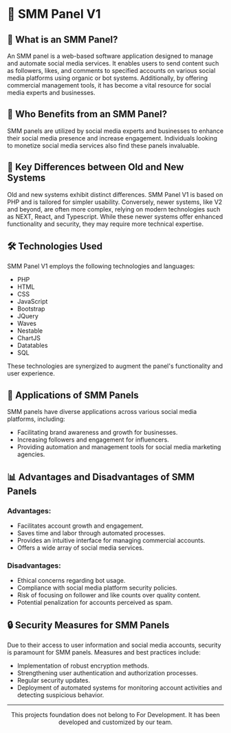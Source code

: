 # 🚀 SMM Panel V1 

## 📱 What is an SMM Panel? 

An SMM panel is a web-based software application designed to manage and automate social media services. It enables users to send content such as followers, likes, and comments to specified accounts on various social media platforms using organic or bot systems. Additionally, by offering commercial management tools, it has become a vital resource for social media experts and businesses.

## 🎯 Who Benefits from an SMM Panel? 

SMM panels are utilized by social media experts and businesses to enhance their social media presence and increase engagement. Individuals looking to monetize social media services also find these panels invaluable. 

## 🔄 Key Differences between Old and New Systems 

Old and new systems exhibit distinct differences. SMM Panel V1 is based on PHP and is tailored for simpler usability. Conversely, newer systems, like V2 and beyond, are often more complex, relying on modern technologies such as NEXT, React, and Typescript. While these newer systems offer enhanced functionality and security, they may require more technical expertise.

## 🛠️ Technologies Used 

SMM Panel V1 employs the following technologies and languages:

- PHP
- HTML
- CSS
- JavaScript
- Bootstrap
- JQuery
- Waves
- Nestable
- ChartJS
- Datatables
- SQL

These technologies are synergized to augment the panel's functionality and user experience.

## 🌟 Applications of SMM Panels 

SMM panels have diverse applications across various social media platforms, including:
- Facilitating brand awareness and growth for businesses.
- Increasing followers and engagement for influencers.
- Providing automation and management tools for social media marketing agencies.

## 📊 Advantages and Disadvantages of SMM Panels 

### Advantages:
- Facilitates account growth and engagement.
- Saves time and labor through automated processes.
- Provides an intuitive interface for managing commercial accounts.
- Offers a wide array of social media services.

### Disadvantages:
- Ethical concerns regarding bot usage.
- Compliance with social media platform security policies.
- Risk of focusing on follower and like counts over quality content.
- Potential penalization for accounts perceived as spam.

## 🔒 Security Measures for SMM Panels 

Due to their access to user information and social media accounts, security is paramount for SMM panels. Measures and best practices include:
- Implementation of robust encryption methods.
- Strengthening user authentication and authorization processes.
- Regular security updates.
- Deployment of automated systems for monitoring account activities and detecting suspicious behavior.

---

<p align="center">This projects foundation does not belong to For Development. It has been developed and customized by our team.</p>
